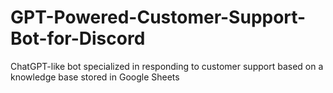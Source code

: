 # GPT-Powered-Customer-Support-Bot-for-Discord
ChatGPT-like bot specialized in responding to customer support based on a knowledge base stored in Google Sheets
